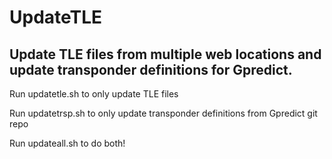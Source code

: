# UpdateTLE
## Update TLE files from multiple web locations and update transponder definitions for Gpredict.

Run updatetle.sh to only update TLE files

Run updatetrsp.sh to only update transponder definitions from Gpredict git repo

Run updateall.sh to do both!

